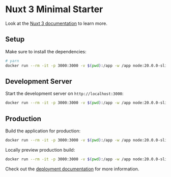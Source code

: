 # Nuxt 3 Minimal Starter

Look at the [Nuxt 3 documentation](https://nuxt.com/docs/getting-started/introduction) to learn more.

## Setup

Make sure to install the dependencies:

```bash
# yarn
docker run --rm -it -p 3000:3000 -v $(pwd):/app -w /app node:20.0.0-slim yarn install
```

## Development Server

Start the development server on `http://localhost:3000`:

```bash
docker run --rm -it -p 3000:3000 -v $(pwd):/app -w /app node:20.0.0-slim yarn dev
```

## Production

Build the application for production:

```bash
docker run --rm -it -p 3000:3000 -v $(pwd):/app -w /app node:20.0.0-slim yarn build
```

Locally preview production build:

```bash
docker run --rm -it -p 3000:3000 -v $(pwd):/app -w /app node:20.0.0-slim yarn preview
```

Check out the [deployment documentation](https://nuxt.com/docs/getting-started/deployment) for more information.
